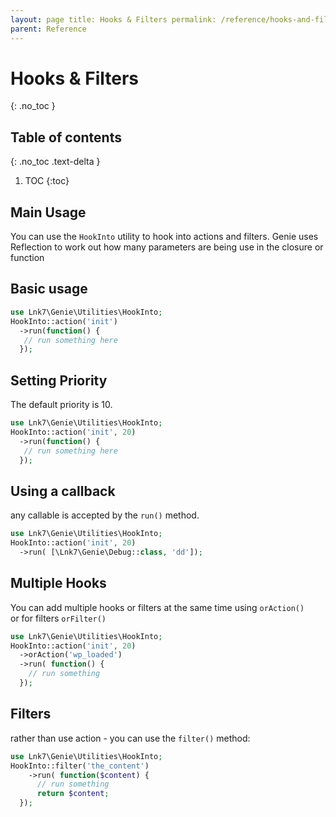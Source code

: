 ```yaml
---
layout: page title: Hooks & Filters permalink: /reference/hooks-and-filters
parent: Reference
---
```


# Hooks & Filters

{: .no_toc }

## Table of contents

{: .no_toc .text-delta }

1. TOC {:toc}

## Main Usage

You can use the `HookInto` utility to hook into actions and filters. Genie uses
Reflection to work out how many parameters are being use in the closure or
function

## Basic usage

```php
use Lnk7\Genie\Utilities\HookInto;
HookInto::action('init')
  ->run(function() {
   // run something here
  });
```

## Setting Priority

The default priority is 10.

```php
use Lnk7\Genie\Utilities\HookInto;
HookInto::action('init', 20)
  ->run(function() {
   // run something here
  });
```

## Using a callback

any callable is accepted by the `run()` method.

```php
use Lnk7\Genie\Utilities\HookInto;
HookInto::action('init', 20)
  ->run( [\Lnk7\Genie\Debug::class, 'dd']);
```

## Multiple Hooks

You can add multiple hooks or filters at the same time using `orAction()`  
or for filters `orFilter()`

```php
use Lnk7\Genie\Utilities\HookInto;
HookInto::action('init', 20)
  ->orAction('wp_loaded')
  ->run( function() { 
    // run something
  });
```

## Filters

rather than use action - you can use the `filter()` method:

```php
use Lnk7\Genie\Utilities\HookInto;
HookInto::filter('the_content')
    ->run( function($content) { 
      // run something
      return $content;
  });
```
